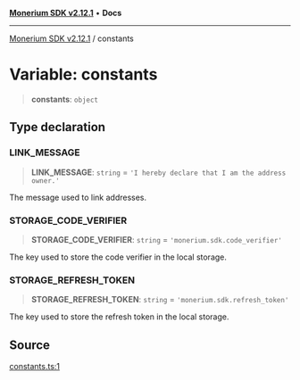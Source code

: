 [**Monerium SDK v2.12.1**](../README.md) • **Docs**

---

[Monerium SDK v2.12.1](../README.md) / constants

# Variable: constants

> **constants**: `object`

## Type declaration

### LINK_MESSAGE

> **LINK_MESSAGE**: `string` = `'I hereby declare that I am the address owner.'`

The message used to link addresses.

### STORAGE_CODE_VERIFIER

> **STORAGE_CODE_VERIFIER**: `string` = `'monerium.sdk.code_verifier'`

The key used to store the code verifier in the local storage.

### STORAGE_REFRESH_TOKEN

> **STORAGE_REFRESH_TOKEN**: `string` = `'monerium.sdk.refresh_token'`

The key used to store the refresh token in the local storage.

## Source

[constants.ts:1](https://github.com/monerium/js-monorepo/blob/d7b4845046d718e3ed53164705f9a159eb0876ba/packages/sdk/src/constants.ts#L1)
